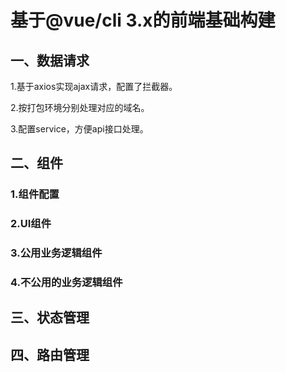 # 基于@vue/cli 3.x的前端基础构建

## 一、数据请求

1.基于axios实现ajax请求，配置了拦截器。  

2.按打包环境分别处理对应的域名。  

3.配置service，方便api接口处理。  

## 二、组件  

### 1.组件配置

### 2.UI组件

### 3.公用业务逻辑组件

### 4.不公用的业务逻辑组件


## 三、状态管理

## 四、路由管理